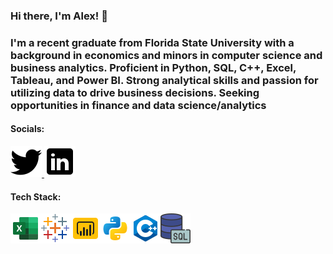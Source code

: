 ### Hi there, I'm Alex! 👋
### I'm a recent graduate from Florida State University with a background in economics and minors in computer science and business analytics. Proficient in Python, SQL, C++, Excel, Tableau, and Power BI. Strong analytical skills and passion for utilizing data to drive business decisions. Seeking opportunities in finance and data science/analytics

#### Socials:
<a href="https://twitter.com/Alxfndz">
         <img src="twitter.png">
      </a>
<a href="https://www.linkedin.com/in/alexander-fernandez-3077ab18b/">
         <img src="linkedin.png">
      </a>

#### Tech Stack:
<img src='icons8-microsoft-excel-2019-48.png'><img src='icons8-tableau-software-48.png'><img src='icons8-power-bi-48.png'><img src='python.png'><img src='c++.png'><img src='icons8-sql-48.png'>




